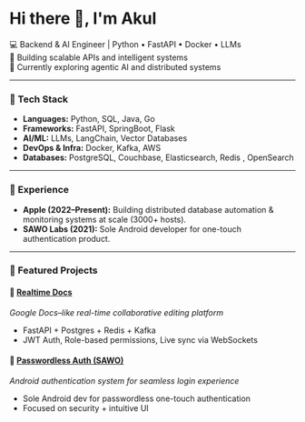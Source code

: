 # Hi there 👋, I'm Akul  

💻 Backend & AI Engineer | Python • FastAPI • Docker • LLMs  
🚀 Building scalable APIs and intelligent systems  
🌱 Currently exploring agentic AI and distributed systems  

---

### 🔧 Tech Stack  
- **Languages:** Python, SQL, Java, Go  
- **Frameworks:** FastAPI, SpringBoot, Flask 
- **AI/ML:** LLMs, LangChain, Vector Databases  
- **DevOps & Infra:** Docker, Kafka, AWS
- **Databases:** PostgreSQL, Couchbase, Elasticsearch, Redis , OpenSearch

---

### 💼 Experience  
- **Apple (2022–Present):** Building distributed database automation & monitoring systems at scale (3000+ hosts).  
- **SAWO Labs (2021):** Sole Android developer for one-touch authentication product.  

---

### 📌 Featured Projects  

#### 📄 [Realtime Docs](https://github.com/YOUR-USERNAME/realtime-docs)  
*Google Docs–like real-time collaborative editing platform*  
- FastAPI + Postgres + Redis + Kafka  
- JWT Auth, Role-based permissions, Live sync via WebSockets  

#### 🔐 [Passwordless Auth (SAWO)](https://github.com/YOUR-USERNAME/sawo-auth-android)  
*Android authentication system for seamless login experience*  
- Sole Android dev for passwordless one-touch authentication  
- Focused on security + intuitive UI  
